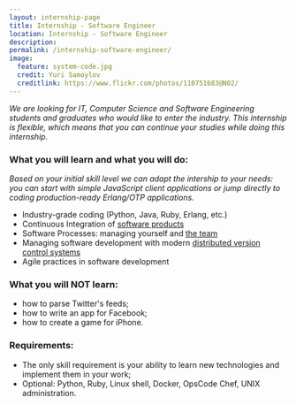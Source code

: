 ```yaml
---
layout: internship-page 
title: Internship - Software Engineer 
location: Internship - Software Engineer 
description:  
permalink: /internship-software-engineer/
image:
  feature: system-code.jpg 
  credit: Yuri Samoylov 
  creditlink: https://www.flickr.com/photos/110751683@N02/
---
```


*We are looking for IT, Computer Science and Software Engineering students and graduates who would like to enter the industry. This internship is flexible, which means that you can continue your studies while doing this internship.*

### What you will learn and what you will do:

*Based on your initial skill level we can adapt the intership to your needs: you can start with simple JavaScript client applications or jump directly to coding production-ready Erlang/OTP applications.*

*   Industry-grade coding (Python, Java, Ruby, Erlang, etc.)
*   Continuous Integration of [software products](/projects/)
*   Software Processes: managing yourself and [the team](/)
*   Managing software development with modern [distributed version control systems](http://en.wikipedia.org/wiki/Git_(software))
*   Agile practices in software development

### What you will NOT learn:

*   how to parse Twitter's feeds;
*   how to write an app for Facebook;
*   how to create a game for iPhone.

### Requirements:

*   The only skill requirement is your ability to learn new technologies and implement them in your work;
*   Optional: Python, Ruby, Linux shell, Docker, OpsCode Chef, UNIX administration.



 
